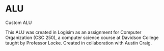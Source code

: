 # ALU
Custom ALU

This ALU was created in Logisim as an assignment for Computer Organization (CSC 250), a computer science course at Davidson College taught by Professor Locke. 
Created in collaboration with Austin Craig.

